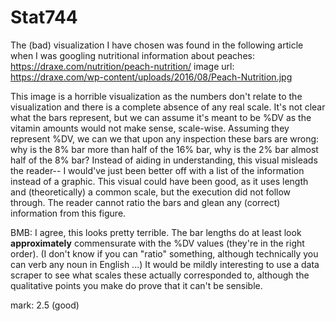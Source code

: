 # Stat744

The (bad) visualization I have chosen was found in the following article when I was googling nutritional information about peaches: https://draxe.com/nutrition/peach-nutrition/ 
image url:
https://draxe.com/wp-content/uploads/2016/08/Peach-Nutrition.jpg

This image is a horrible visualization as the numbers don't relate to the visualization and there is a complete absence of any real scale. It's not clear what the bars represent, but we can assume it's meant to be %DV as the vitamin amounts would not make sense, scale-wise. Assuming they represent %DV, we can we that upon any inspection these bars are wrong: why is the 8% bar more than half of the 16% bar, why is the 2% bar almost half of the 8% bar? Instead of aiding in understanding, this visual misleads the reader-- I would've just been better off with a list of the information instead of a graphic. This visual could have been good, as it uses length and (theoretically) a common scale, but the execution did not follow through. The reader cannot ratio the bars and glean any (correct) information from this figure. 

BMB: I agree, this looks pretty terrible. The bar lengths do at least look **approximately** commensurate with the %DV values (they're in the right order). (I don't know if you can "ratio" something, although technically you can verb any noun in English ...) It would be mildly interesting to use a data scraper to see what scales these actually corresponded to, although the qualitative points you make do prove that it can't be sensible.

mark: 2.5 (good)

